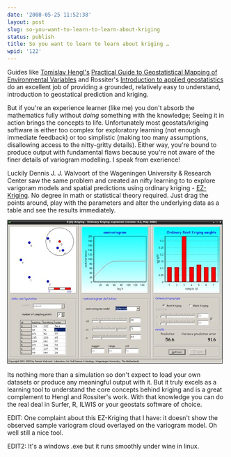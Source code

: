 ```yaml
---
date: '2008-05-25 11:52:38'
layout: post
slug: so-you-want-to-learn-to-learn-about-kriging
status: publish
title: So you want to learn to learn about kriging …
wpid: '122'
---
```


Guides like [Tomislav Hengl's](http://spatial-analyst.net/) [Practical Guide to Geostatistical Mapping of Environmental Variables](http://eusoils.jrc.it/ESDB_Archive/eusoils_docs/other/EUR22904en.pdf) and Rossiter's [Introduction to applied geostatistics](http://www.itc.nl/~rossiter/teach/stats/ssi_short.pdf) do an excellent job of providing a grounded, relatively easy to understand, introduction to geostatical prediction and kriging.

But if you're an experience learner (like me) you don't absorb the mathematics fully without _doing_ something with the knowledge; Seeing it in action brings the concepts to life. Unfortunately most geostats/kriging software is either too complex for exploratory learning (not enough immediate feedback) or too simplistic (making too many assumptions, disallowing access to the nitty-gritty details). Either way, you're bound to produce output with fundamental flaws because you're not aware of the finer details of variogram modelling. I speak from exerience!

Luckily Dennis J. J. Walvoort of the Wageningen University & Research Center saw the same problem and created an nifty learning to to explore varigoram models and spatial predictions using ordinary kriging - [EZ-Kriging](http://www.ai-geostats.org/index.php?id=114). No degree in math or statistical theory required. Just drag the points around, play with the parameters and alter the underlying data as a table and see the results immediately.

[![](/assets/img/ezkriging_thumb.jpg)](/assets/img/ezkriging.jpg)

Its nothing more than a simulation so don't expect to load your own datasets or produce any meaningful output with it. But it truly excels as a learning tool to understand the core concepts behind kriging and is a great complement to Hengl and Rossiter's work. With that knowledge you can do the real deal in Surfer, R, ILWIS or your geostats software of choice.

EDIT: One complaint about this EZ-Kriging that I have: it doesn't show the observed sample variogram cloud overlayed on the variogram model. Oh well still a nice tool.

EDIT2: It's a windows .exe but it runs smoothly under wine in linux.


